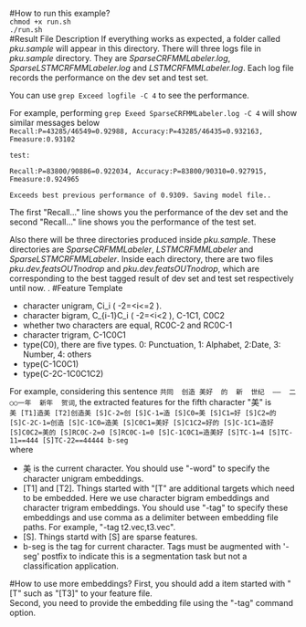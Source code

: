 #How to run this example?  
`chmod +x run.sh`  
`./run.sh`  
#Result File Description
If everything works as expected, a folder called *pku.sample* will appear in this directory. 
There will three logs file in *pku.sample* directory. 
They are *SparseCRFMMLabeler.log*, *SparseLSTMCRFMMLabeler.log* and *LSTMCRFMMLabeler.log*.
Each log file records the performance on the dev set and test set. 

You can use 
`grep Exceed logfile -C 4` 
to see the performance.  

For example, performing `grep Exeed SparseCRFMMLabeler.log -C 4` will show similar messages below  
`Recall:P=43285/46549=0.92988, Accuracy:P=43285/46435=0.932163, Fmeasure:0.93102`    

`test:`  

`Recall:P=83800/90886=0.922034, Accuracy:P=83800/90310=0.927915, Fmeasure:0.924965 `   

`Exceeds best previous performance of 0.9309. Saving model file..`    

The first "Recall..." line shows you the performance of the dev set and the second "Recall..." line shows 
you the performance of the test set.   

Also there will be three directories produced inside *pku.sample*. 
These directories are *SparseCRFMMLabeler*, *LSTMCRFMMLabeler* and *SparseLSTMCRFMMLabeler*.
Inside each directory, there are two files *pku.dev.featsOUTnodrop* and *pku.dev.featsOUTnodrop*, which are corresponding to the best tagged result of dev set and test set respectively until now.
.
#Feature Template
+ character unigram,  Ci\_i  ( -2=<i<=2 ). 
+ character bigram,  C\_{i-1}C\_i   ( -2=<i<2 ),  C-1C1, C0C2
+ whether two characters are equal, RC0C-2 and RC0C-1
+ character trigram, C-1C0C1
+ type(C0),  there are five types.  0: Punctuation, 1: Alphabet, 2:Date, 3: Number, 4: others
+ type(C-1C0C1)
+ type(C-2C-1C0C1C2)

For example, considering this sentence 
`共同  创造 美好  的  新  世纪  ——  二○○一年  新年  贺词`, the extracted features for the fifth character "美" is   
`美 [T1]造美 [T2]创造美 [S]C-2=创 [S]C-1=造 [S]C0=美 [S]C1=好 [S]C2=的 [S]C-2C-1=创造 [S]C-1C0=造美 [S]C0C1=美好 [S]C1C2=好的 [S]C-1C1=造好 [S]C0C2=美的 [S]RC0C-2=0 [S]RC0C-1=0 [S]C-1C0C1=造美好 [S]TC-1=4 [S]TC-11==444 [S]TC-22==44444 b-seg`   
where
* 美 is the current character. You should use "-word" to specify the character unigram embeddings.
* [T1] and [T2]. Things started with "[T" are additional targets which need to be embedded. Here we use character bigram embeddings and character trigram embeddings.  You should use "-tag" to specify these embeddings and use comma as a delimiter between embedding file paths. 
For example, "-tag t2.vec,t3.vec".
* [S]. Things startd with [S] are sparse features. 
* b-seg is the tag for current character. Tags must be augmented with '-seg' postfix to indicate this is a segmentation task but not a classification application.

#How to use more embeddings?
First, you should add a item started with "[T" such as "[T3]" to your feature file.  
Second, you need to provide the embedding file using the "-tag" command option. 



